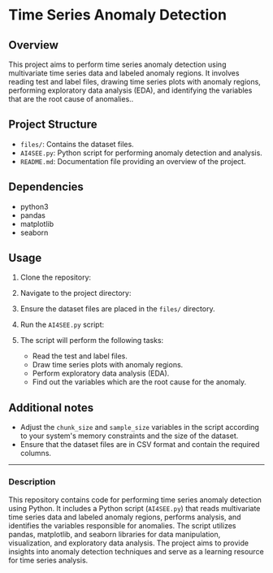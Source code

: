 
# Time Series Anomaly Detection

## Overview
This project aims to perform time series anomaly detection using multivariate time series data and labeled anomaly regions. It involves reading test and label files, drawing time series plots with anomaly regions, performing exploratory data analysis (EDA), and identifying the variables that are the root cause of anomalies..

## Project Structure
- `files/`: Contains the dataset files.
- `AI4SEE.py`: Python script for performing anomaly detection and analysis.
- `README.md`: Documentation file providing an overview of the project.

## Dependencies
- python3
- pandas
- matplotlib
- seaborn

## Usage
1. Clone the repository:

2. Navigate to the project directory:

3. Ensure the dataset files are placed in the `files/` directory.

4. Run the `AI4SEE.py` script:

5. The script will perform the following tasks:
    - Read the test and label files.
    - Draw time series plots with anomaly regions.
    - Perform exploratory data analysis (EDA).
    - Find out the variables which are the root cause for the anomaly.

## Additional notes
- Adjust the `chunk_size` and `sample_size` variables in the script according to your system's memory constraints and the size of the dataset.
- Ensure that the dataset files are in CSV format and contain the required columns.


---

### Description 
This repository contains code for performing time series anomaly detection using Python. It includes a Python script (`AI4SEE.py`) that reads multivariate time series data and labeled anomaly regions, performs analysis, and identifies the variables responsible for anomalies. The script utilizes pandas, matplotlib, and seaborn libraries for data manipulation, visualization, and exploratory data analysis. The project aims to provide insights into anomaly detection techniques and serve as a learning resource for time series analysis.


